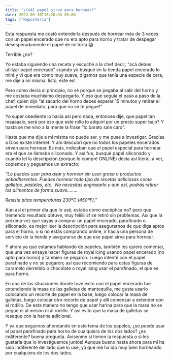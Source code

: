 ```yaml
---
title: "¿Cuál papel sirve para hornear?"
date: 2022-05-30T16:28:33-05:00
tags: ["Reposteria"]
---
```

Esta respuesta me costó entenderla después de hornear más de 3 veces con un papel encerado que no era apto para horno y tratar de despegar desesperadamente el papel de mi torta 😱

Terrible ¿no?

Yo estaba siguiendo una receta y escuché a la chef decir, “acá debes utilizar papel encerado” cuando yo busqué en la tienda papel encerado lo miré y vi que era como muy suave, digamos que tenía una especie de cera, me dije a mi misma, listo, este es!

Pero como decía al principio, no sé porqué se pegaba al salir del horno y me costaba muchísimo despegarlo. Y eso que seguía el paso a paso de la chef, quien dijo “al sacarlo del horno debes esperar 15 minutos y retirar el papel de inmediato, para que no se te pegue!”

Yo super obediente lo hacía así pero nada, entonces dije, que papel tan maaaaalo, será por eso que este rollo lo adquirí por un precio super bajo? Y hasta se me vino a la mente la frase “lo barato sale caro”.

Hasta que me dije a mi misma no puede ser, y me puse a investigar. Gracias a Dios existe internet. Y ahí descubrí que no todos los papeles encerados sirven para hornear. Es más, indicaban que el papel especial para hornear era el que se llamaba siliconado. Y así fue, busqué papel siliconado y cuando leí la descripción (porque lo compré ONLINE) decía así literal, a ver, copiemos y peguemos un extracto:

*“Lo puedes usar para asar y hornear sin usar grasa o productos antiadherentes. Puedes hornear todo tipo de recetas deliciosas como galletas, pasteles, etc.  No necesitas engrasarlo y aún así, podrás retirar los alimentos de forma suave……..*

*Resiste altas temperaturas 230ºC (450ºF),”*

Aún así el primer día que lo usé, estaba como escéptica no? pero que tremendo resultado obtuve, muy feliiiiiiz! se retiró sin problemas. Así que la próxima vez que vayas a comprar un papel encerado, parafinado o siliconado, es mejor leer la descripción para asegurarnos de que diga aptos para el horno, o si no estás comprando online, ir hacia una persona de servicio de la tienda y asegurarse de que ese papel sirva para hornear.

Y ahora ya que estamos hablando de papeles, también les quiero comentar, que una vez ensayé hacer figuras de royal icing usando papel encerado (no apto para horno) y también se pegaron. Luego intenté con el papel parafinado y no se pegaron; así que recomiendo para estas figuras de caramelo derretido o chocolate o royal icing usar el parafinado, el que es para horno.

En una de las situaciones donde tuve éxito con el papel encerado fue extendiendo la masa de las galletas de mantequilla, me gusta usarlo colocando un recorte de papel en la base, luego colocar la masa de galletas, luego colocar otro recorte de papel y allí comenzar a extender con el rodillo. De esta manera no tengo que usar harina para que la masa no se pegue ni al mesón ni al rodillo. Y así evito que la masa de galletas se reseque con la harina adicional.

Y ya que seguimos ahondando en este tema de los papeles, ¿se puede usar el papel parafinado para horno de cualquiera de los dos lados? ¿es indiferente? buena pregunta. Avísenme si tienen la respuesta o si les gustaría que lo investiguemos juntos! Aunque bueno hasta ahora para mí ha sido indiferente del lado que lo use, ya que me ha ido muy bien horneando por cualquiera de los dos lados.
